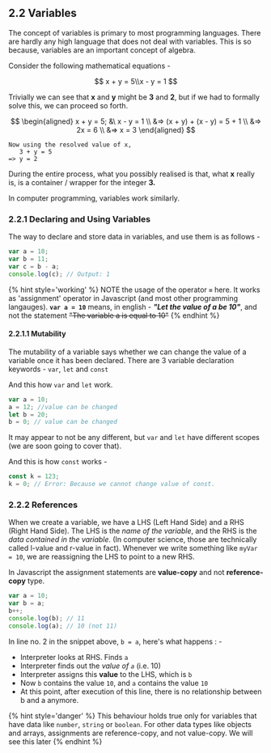 ## 2.2 Variables

The concept of variables is primary to most programming languages. There are hardly any high language that does not deal with variables. This is so because, variables are an important concept of algebra.

Consider the following  mathematical equations - 

$$
x + y = 5\\x - y = 1
$$

Trivially we can see that **x** and **y** might be **3** and **2**, but if we had to formally solve this, we can proceed so forth.

$$
\begin{aligned}
x + y = 5; &\ x - y = 1 \\
&=> (x + y) + (x - y) = 5 + 1 \\
&=> 2x = 6 \\
&=> x = 3
\end{aligned}
$$

```
Now using the resolved value of x,
   3 + y = 5
=> y = 2
```

During the entire process, what you possibly realised is that, what **x** really is, is a container / wrapper for the integer **3.**

In computer programming, variables work similarly.

### 2.2.1 Declaring and Using Variables

The way to declare and store data in variables, and use them is as follows -

```js
var a = 10;
var b = 11;
var c = b - a;
console.log(c); // Output: 1
```
{% hint style='working' %}
NOTE the usage of the operator **`=`** here. It works as 'assignment' operator in Javascript \(and most other programming langauges\). **`var a = 10`** means, in english - _**"Let the value of a be 10"**_, and not the statement ~~"The variable a is equal to 10"~~
{% endhint %}

#### 2.2.1.1 Mutability

The mutability of a variable says whether we can change the value of a  variable once it has been declared. There are 3 variable declaration keywords - `var`, `let` and `const`

And this how `var` and `let` work.

```js
var a = 10;
a = 12; //value can be changed
let b = 20;
b = 0; // value can be changed
```

It may appear to not be any different, but `var` and `let` have different scopes \(we are soon going to cover that\).

And this is how `const` works -

```js
const k = 123;
k = 0; // Error: Because we cannot change value of const.
```

### 2.2.2 References

When we create a variable, we have a LHS (Left Hand Side) and a RHS (Right Hand Side). The LHS is the _name of the variable_, and the RHS is the _data contained in the variable_. (In computer science, those are technically called l-value and r-value in fact).
Whenever we write something like `myVar = 10`, we are reassigning the LHS to point to a new RHS.

In Javascript the assignment statements are **value-copy** and not **reference-copy** type.   

```js
var a = 10;
var b = a;
b++;
console.log(b); // 11
console.log(a); // 10 (not 11)
```

In line no. 2 in the snippet above, `b = a`, here's what happens : -
 - Interpreter looks at RHS. Finds `a`
 - Interpreter finds out the _value of `a`_ (i.e. 10)
 - Interpreter assigns this **value** to the LHS, which is `b`
 - Now `b` contains the value `10`, and `a` contains the value `10`
 - At this point, after execution of this line, there is no relationship between b and a anymore.

{% hint style='danger' %}
This behaviour holds true only for variables that have data like `number`, `string` or `boolean`. For other data types like objects and arrays, assignments are reference-copy, and not value-copy. We will see this later
{% endhint %}
